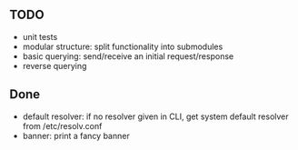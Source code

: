 ## TODO
- unit tests
- modular structure: split functionality into submodules
- basic querying: send/receive an initial request/response
- reverse querying

## Done
- default resolver: if no resolver given in CLI, get system default resolver
  from /etc/resolv.conf
- banner: print a fancy banner
